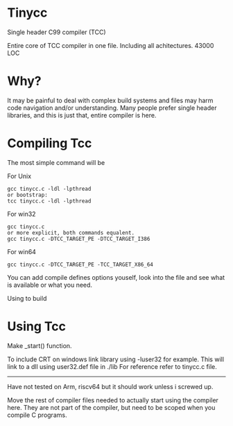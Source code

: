 # Tinycc
Single header C99 compiler (TCC)

Entire core of TCC compiler in one file. Including all achitectures. 43000 LOC

# Why?

It may be painful to deal with complex build systems and files may harm code navigation and/or understanding. 
Many people prefer single header libraries, and this is just that, entire compiler is here. 

# Compiling Tcc 

The most simple command will be

For Unix

```
gcc tinycc.c -ldl -lpthread
or bootstrap:
tcc tinycc.c -ldl -lpthread
```

For win32

```
gcc tinycc.c 
or more explicit, both commands equalent.
gcc tinycc.c -DTCC_TARGET_PE -DTCC_TARGET_I386
```

For win64

```
gcc tinycc.c -DTCC_TARGET_PE -TCC_TARGET_X86_64
```

You can add compile defines options youself, look into the file and see what is available or what you need.

Using to build

# Using Tcc

Make _start() function.

To include CRT on windows link library using -luser32 for example. This will link to a dll using user32.def file in ./lib
For reference refer to tinycc.c file. 

------------------------------------------------------------------------
Have not tested on Arm, riscv64 but it should work unless i screwed up.

Move the rest of compiler files needed to actually start using the compiler here.
They are not part of the compiler, but need to be scoped when you compile C programs.
